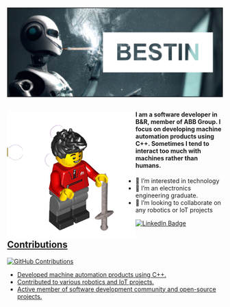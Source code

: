 ![A dalle generated picture with my name](https://raw.githubusercontent.com/bestin-07/bestin-07/master/Bestin_Dalle.PNG)

<div id="about" align="center">

##

</div>
<img align="left" height="300" width="300" alt="" src="https://raw.githubusercontent.com/bestin-07/bestin-07/master/Bestin_minifigure.png" /></a>

#### I am a software developer in B&R, member of ABB Group. I focus on developing machine automation products using C++. Sometimes I tend to interact too much with machines rather than humans.

- 👀 I’m interested in technology 
- 🌱 I’m an electronics engineering graduate.
- 💞️ I’m looking to collaborate on any robotics or IoT projects

<div id="badges">
  <a href="https://www.linkedin.com/in/bestin-antu/">
    <img src="https://img.shields.io/badge/LinkedIn-blue?style=for-the-badge&logo=linkedin&logoColor=white" alt="LinkedIn Badge"/>
</div>

## Contributions

![GitHub Contributions](https://ghchart.rshah.org/bestin-07)

- Developed machine automation products using C++.
- Contributed to various robotics and IoT projects.
- Active member of software development community and open-source projects.
